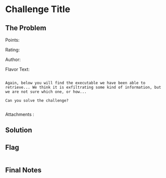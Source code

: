 # Challenge Title

## The Problem

Points: 

Rating:

Author:

Flavor Text:
```

Again, below you will find the executable we have been able to retrieve... We think it is exfiltrating some kind of information, but we are not sure which one, or how...

Can you solve the challenge?


```

Attachments : []()



## Solution

## Flag
```

```

## Final Notes
